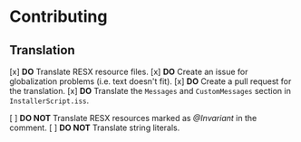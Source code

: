 # Contributing

## Translation

[x] **DO** Translate RESX resource files.
[x] **DO** Create an issue for globalization problems (i.e. text doesn't fit).
[x] **DO** Create a pull request for the translation.
[x] **DO** Translate the ``Messages`` and ``CustomMessages`` section in ``InstallerScript.iss``.

[ ] **DO NOT** Translate RESX resources marked as *@Invariant* in the comment.
[ ] **DO NOT** Translate string literals.